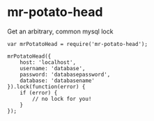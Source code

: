 # mr-potato-head
Get an arbitrary, common mysql lock

    var mrPotatoHead = require('mr-potato-head');

    mrPotatoHead({
        host: 'localhost',
        username: 'database',
        password: 'databasepassword',
        database: 'databasename'
    }).lock(function(error) {
        if (error) {
            // no lock for you!
        }
    });